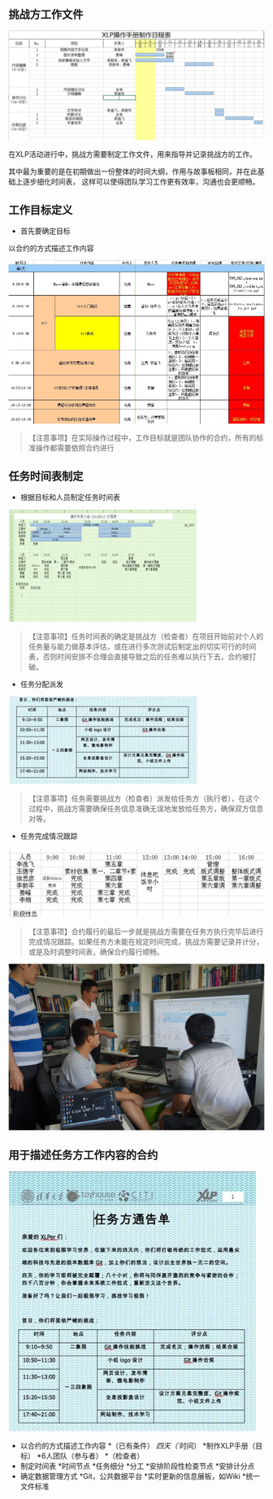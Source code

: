 ## 挑战方工作文件

![0](../assets/challenger_preparation/challenger_files/00.jpg)

在XLP活动进行中，挑战方需要制定工作文件，用来指导并记录挑战方的工作。

其中最为重要的是在初期做出一份整体的时间大纲，作用与故事板相同，并在此基础上逐步细化时间表，   这样可以使得团队学习工作更有效率，沟通也会更顺畅。

## 工作目标定义

*  首先要确定目标

  以合约的方式描述工作内容

![0](../assets/challenger_preparation/challenger_files/mem-tanghangbo.jpg)

>【注意事项】在实际操作过程中，工作目标就是团队协作的合约，所有的标准操作都需要依照合约进行

## 任务时间表制定

*  根据目标和人员制定任务时间表

![0](../assets/challenger_preparation/challenger_files/02.jpg)

>【注意事项】任务时间表的确定是挑战方（检查者）在项目开始前对个人的任务量与能力做基本评估，或在进行多次测试后制定出的切实可行的时间表，否则时间安排不合理会直接导致之后的任务难以执行下去，合约被打破。

*  任务分配派发

![0](../assets/challenger_preparation/challenger_files/03.jpg)

>【注意事项】任务需要挑战方（检查者）派发给任务方（执行者），在这个过程中，挑战方需要确保任务信息准确无误地发放给任务方，确保双方信息对等。

*  任务完成情况跟踪

![0](../assets/challenger_preparation/challenger_files/04.jpg)

>【注意事项】合约履行的最后一步就是挑战方需要在任务方执行完毕后进行完成情况跟踪。如果任务方未能在规定时间完成，挑战方需要记录并计分，或是及时调整时间表，确保合约履行顺畅。


![0](../assets/challenger_preparation/challenger_files/05.jpg)

## 用于描述任务方工作内容的合约

![0](../assets/challenger_preparation/describe_the_work_content_with_contract/00.jpg)

* 以合约的方式描述工作内容
	*（已有条件）
	*四天（* 时间）
	*制作XLP手册（目标）
	*6人团队（参与者）
	*（检查者）
* 制定时间表
	*时间节点
	*任务细分
	*分工
	*安排阶段性检查节点
	*安排计分点
* 确定数据管理方式
	*Git，公共数据平台
	*实时更新的信息展板，如Wiki
	*统一文件标准
